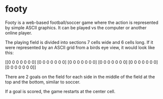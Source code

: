# footy
Footy is a web-based football/soccer game where the action is represented by simple ASCII graphics. It can be played vs the computer or another online player.

The playing field is divided into sections 7 cells wide and 6 cells long. If it were represented by an ASCII grid from a birds eye view, it would look like this:

[[0 0 0 0 0 0 0]
 [0 0 0 0 0 0 0]
 [0 0 0 0 0 0 0]
 [0 0 0 0 0 0 0]
 [0 0 0 0 0 0 0]
 [0 0 0 0 0 0 0]]


There are 2 goals on the field for each side in the middle of the field at the top and the bottom, similar to soccer.


If a goal is scored, the game restarts at the center cell.
